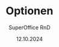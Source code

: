 ---
uid: help-de-options
title: Optionen
description: Optionen
keywords: Einstellungen, Optionen
author: SuperOffice RnD
date: 12.10.2024
version: 10
content_type: reference
language: de
---